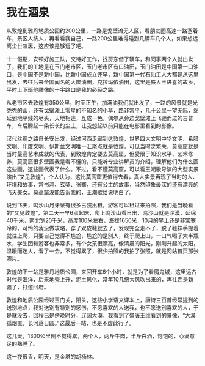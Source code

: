# 我在酒泉

从敦煌到雅丹地质公园约200公里，一路是戈壁滩无人区，看朋友圈高速一路塞着车，景区人挤人，再看看我自己，一路200公里难得碰到几辆车几个人，如果想远离尘世喧嚣，这应该是够远了吧。

十一假期，安顿好施工队，交待好工作，找房东借了辆车，和同事两个人就出发了，我们的工地是在玉门老市区，玉门老市区有口油田，玉门油田是中国第一口油口，是中国不是新中国，比新中国成立还早，新中国第一代石油工人大都是从这里出发，去往后来全国闻名的大庆油田，克拉玛依油田，这里是铁人王进喜的故乡，平时上下班他雕像的十字路口是我的必经之路。

从老市区去敦煌有350公里，时至正午，加满油我们就出发了，一路的风景就是光秃秃的山，还有戈壁滩上零星的不知名的小草，路非常平，几十公里一望无际，绵延到地平线的尽头，天地相连，互成一色，偶尔从旁边戈壁滩上飞驰而过的吉普车，车后腾起一条长长的尘土，让我想起以前只能在电影里看到的影像。

汉代丝绸之路自长安出发，经过河西走廊到达敦煌，世界四大文明中华文明、希腊文明、印度文明、伊斯兰文明唯一汇聚点就是敦煌，可见当时之繁荣，莫高窟就是当时最高艺术成就的代表，到敦煌肯定要去莫高窟，但受限于知识水平、艺术修养，莫高窟很多壁画我是看不懂的，只能听专业讲解员的介绍，理解他们为什么画这些画，这些画代表了什么。不过，看不懂莫高窟，可以看王潮歌导演的大型实景演出“又见敦煌”，个人认为，这比莫高窟更值得去看，真人实景再现了当时的人、环境和故事，常书鸿、玄奘、张骞，还有公主的故事，当然印象最深的还有漂亮的飞天美女。莫高窟没能告诉我的，王潮歌给说明白了。

说到飞天，鸣沙山月牙泉有很多古装出租，游客可以租过来拍照，我们是当晚看的“又见敦煌”，第二天一早6点起床，爬上鸣沙山看日出，鸣沙山就是沙漠，延绵40千米，南北宽20千米，高度100米左右，海拔1650米，10月的早上还是非常寒冷的，可怜的我没做攻略，穿了双皮鞋就去了，发现完全走不了，脱了鞋袜手提着就往上爬，只要自己觉得不尴尬，尴尬的是别人，终于爬上山，一口气喝了大半瓶水，学生团和游客也非常多，有个女孩很漂亮，像清晨的阳光，刚刚升起的太阳，温暖而迷人，看了一会，不觉得累了，很少拍照的我拍了张照，就是网站首页那张照片。

敦煌的下一站是雅丹地质公园，来回开车6个小时，就是为了看魔鬼城，这里远古时代是海洋，后来地壳上升，泥土风化，常年10几级大风吹出来的，再往西是新疆了，打道回府。

敦煌和地质公园经过玉门关，阳关，这些小学语文课本上，唐诗三百首经常提到的送别地点，我对送别有特别的感伤，不愿喜欢的人送我，也不愿送别喜欢的人，于是就没去，回程已是傍晚时分，辽阔大漠，我看到了盛唐王维看到的景像，“大漠孤烟直，长河落日圆。”这最后一站，也是不虚此行了。

这几天，1300公里倒不觉得累，两个人，两斤牛肉，半斤白酒，饱饱的，心满意足的熟睡了。

这一夜很香，明天，是金塔的胡杨林。

